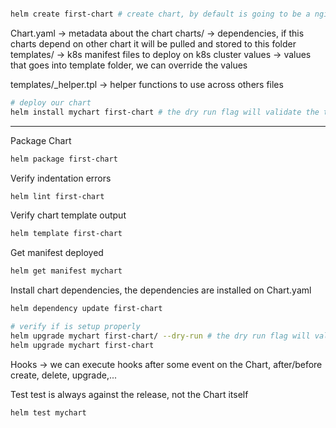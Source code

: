 ```bash

helm create first-chart # create chart, by default is going to be a nginx

```
Chart.yaml -> metadata about the chart
charts/ -> dependencies, if this charts depend on other chart it will be pulled and stored to this folder
templates/ -> k8s manifest files to deploy on k8s cluster
values -> values that goes into template folder, we can override the values

templates/_helper.tpl -> helper functions to use across others files
```bash
# deploy our chart
helm install mychart first-chart # the dry run flag will validate the template generated
```
---

Package Chart
```bash
helm package first-chart 
```

Verify indentation errors
```bash
helm lint first-chart
```

Verify chart template output
```bash
helm template first-chart
```

Get manifest deployed
```bash
helm get manifest mychart
```

Install chart dependencies, the dependencies are installed on Chart.yaml
```bash
helm dependency update first-chart

# verify if is setup properly
helm upgrade mychart first-chart/ --dry-run # the dry run flag will validate the template generated, 
helm upgrade mychart first-chart      
```

Hooks -> we can execute hooks after some event on the Chart, after/before create, delete, upgrade,...

Test
test is always against the release, not the Chart itself
```bash
helm test mychart
```